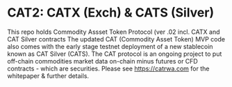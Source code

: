 # CAT2: CATX (Exch) & CATS (Silver)
This repo holds Commodity Assset Token Protocol (ver .02 incl. CATX and CAT Silver contracts
The updated CAT (Commodity Asset Token) MVP code also comes with the early stage testnet deployment of a new stablecoin known as CAT Silver (CATS). The CAT protocol is an ongoing project to put off-chain commodities market data on-chain minus futures or CFD contracts - which are securities. Please see https://catrwa.com for the whitepaper & further details.
